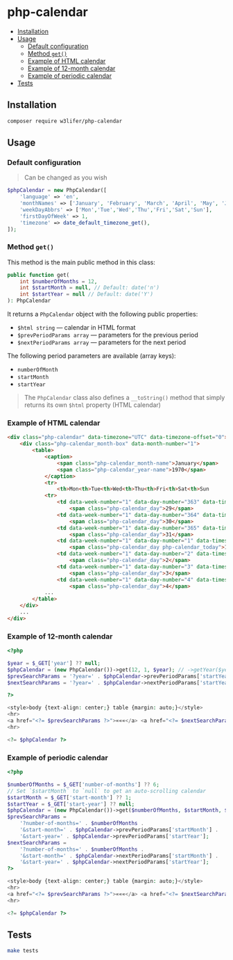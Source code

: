 # php-calendar

- [Installation](#installation)
- [Usage](#usage)
  - [Default configuration](#default-configuration)
  - [Method `get()`](#method-get)
  - [Example of HTML calendar](#example-of-html-calendar)
  - [Example of 12-month calendar](#example-of-12-month-calendar)
  - [Example of periodic calendar](#example-of-periodic-calendar)
- [Tests](#tests)

## Installation

``` sh
composer require w3lifer/php-calendar
```

## Usage

### Default configuration

> Can be changed as you wish

``` php
$phpCalendar = new PhpCalendar([
    'language' => 'en',
    'monthNames' => ['January', 'February', 'March', 'April', 'May', 'June', 'July', 'August', 'September', 'October', 'November', 'December'],
    'weekDayAbbrs' => ['Mon','Tue','Wed','Thu','Fri','Sat','Sun'],
    'firstDayOfWeek' => 1,
    'timezone' => date_default_timezone_get(),
]);
```

### Method `get()`

This method is the main public method in this class:

``` php
public function get(
    int $numberOfMonths = 12,
    int $startMonth = null, // Default: date('n')
    int $startYear = null // Default: date('Y')
): PhpCalendar
```

It returns a `PhpCalendar` object with the following public properties:

- `$html string` — calendar in HTML format
- `$prevPeriodParams array` — parameters for the previous period
- `$nextPeriodParams array` — parameters for the next period

The following period parameters are available (array keys):

- `numberOfMonth`
- `startMonth`
- `startYear`

> The `PhpCalendar` class also defines a `__toString()` method that simply returns its own `$html` property (HTML calendar)

### Example of HTML calendar

``` html
<div class="php-calendar" data-timezone="UTC" data-timezone-offset="0">
    <div class="php-calendar_month-box" data-month-number="1">
        <table>
            <caption>
                <span class="php-calendar_month-name">January</span>
                <span class="php-calendar_year-name">1970</span>
            </caption>
            <tr>
                <th>Mon<th>Tue<th>Wed<th>Thu<th>Fri<th>Sat<th>Sun
            <tr>
                <td data-week-number="1" data-day-number="363" data-timestamp="-259200" class="php-calendar_day_other-month">
                    <span class="php-calendar_day">29</span>
                <td data-week-number="1" data-day-number="364" data-timestamp="-172800" class="php-calendar_day_other-month">
                    <span class="php-calendar_day">30</span>
                <td data-week-number="1" data-day-number="365" data-timestamp="-86400" class="php-calendar_day_other-month">
                    <span class="php-calendar_day">31</span>
                <td data-week-number="1" data-day-number="1" data-timestamp="0">
                    <span class="php-calendar_day php-calendar_today">1</span>
                <td data-week-number="1" data-day-number="2" data-timestamp="86400">
                    <span class="php-calendar_day">2</span>
                <td data-week-number="1" data-day-number="3" data-timestamp="172800">
                    <span class="php-calendar_day">3</span>
                <td data-week-number="1" data-day-number="4" data-timestamp="259200">
                    <span class="php-calendar_day">4</span>
            ...
        </table>
    </div>
    ...
</div>
```

### Example of 12-month calendar

``` php
<?php

$year = $_GET['year'] ?? null;
$phpCalendar = (new PhpCalendar())->get(12, 1, $year); // ->getYear($year);
$prevSearchParams = '?year=' . $phpCalendar->prevPeriodParams['startYear'];
$nextSearchParams = '?year=' . $phpCalendar->nextPeriodParams['startYear'];

?>

<style>body {text-align: center;} table {margin: auto;}</style>
<hr>
<a href="<?= $prevSearchParams ?>">«««</a> <a href="<?= $nextSearchParams ?>">»»»</a>
<hr>

<?= $phpCalendar ?>
```

### Example of periodic calendar

``` php
<?php

$numberOfMonths = $_GET['number-of-months'] ?? 6;
// Set `$startMonth` to `null` to get an auto-scrolling calendar
$startMonth = $_GET['start-month'] ?? 1;
$startYear = $_GET['start-year'] ?? null;
$phpCalendar = (new PhpCalendar())->get($numberOfMonths, $startMonth, $startYear);
$prevSearchParams =
    '?number-of-months=' . $numberOfMonths .
    '&start-month=' . $phpCalendar->prevPeriodParams['startMonth'] .
    '&start-year=' . $phpCalendar->prevPeriodParams['startYear'];
$nextSearchParams =
    '?number-of-months=' . $numberOfMonths .
    '&start-month=' . $phpCalendar->nextPeriodParams['startMonth'] .
    '&start-year=' . $phpCalendar->nextPeriodParams['startYear'];
?>

<style>body {text-align: center;} table {margin: auto;}</style>
<hr>
<a href="<?= $prevSearchParams ?>">«««</a> <a href="<?= $nextSearchParams ?>">»»»</a>
<hr>

<?= $phpCalendar ?>
```

## Tests

``` sh
make tests
```
